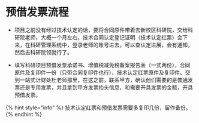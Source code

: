 # 预借发票流程

+ 项目之前没有经过技术认定的话，要将合同原件带着去新校区科研院，交给科研院老师，大概一个月左右，技术合同认定登记证明（技术认定红票）会下来，在科研管理系统中，登录老师的账号进去，可以查认定进展，会有通知，然后去科研院领就行了。

+ 填写科研项目预借发票承诺书、增值税减免税备案报告表（一式两份），合同原件及复印件一份（只带合同复印件也行）、技术认定红票原件及复印件、交到一站式计财处杜老师那里，在这之前，联系甲方，确认他们需要的是普通发票还是专用发票，并且拿到甲方发票抬头信息，和需要开具发票的金额，开具预借发票。

{% hint style="info" %}
技术认定红票和预借发票需要多复印几份，留作备份。
{% endhint %}
